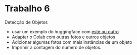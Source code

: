 # Trabalho 6

Detecção de Objetos

* usar um exemplo do huggingface com [este ou outro](https://colab.research.google.com/github/huggingface/notebooks/blob/main/transformers_doc/en/tensorflow/zero_shot_object_detection.ipynb#scrollTo=_DR4wPVgCd1E)
* Adaptar o Colab com outras fotos e outros objetos
* Adicionar algumas fotos com mais instâncias de um objeto
* Imprimir a contagem do número de objetos.
 
